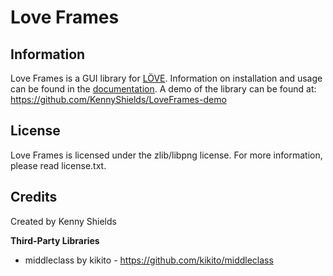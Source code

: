 # Love Frames

## Information

Love Frames is a GUI library for [LÖVE](https://love2d.org/). Information on installation and usage can be found in the [documentation](https://github.com/KennyShields/LoveFrames/wiki). A demo of the library can be found at: https://github.com/KennyShields/LoveFrames-demo

## License

Love Frames is licensed under the zlib/libpng license. For more information, please read license.txt.

## Credits

Created by Kenny Shields

**Third-Party Libraries**

- middleclass by kikito - https://github.com/kikito/middleclass

